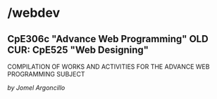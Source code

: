 # /webdev
**CpE306c** "Advance Web Programming" 
OLD CUR: **CpE525** "Web Designing"
---
COMPILATION OF WORKS AND ACTIVITIES FOR THE ADVANCE WEB PROGRAMMING SUBJECT

*by Jomel Argoncillo*


